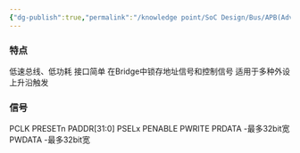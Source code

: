 ```yaml
---
{"dg-publish":true,"permalink":"/knowledge point/SoC Design/Bus/APB(Advanced Peripheral Bus)/","dgPassFrontmatter":true}
---
```


### 特点
低速总线、低功耗
接口简单
在Bridge中锁存地址信号和控制信号
适用于多种外设
上升沿触发

### 信号
PCLK
PRESETn
PADDR[31:0]
PSELx
PENABLE
PWRITE
PRDATA -最多32bit宽
PWDATA -最多32bit宽